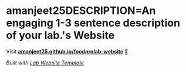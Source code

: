 
# amanjeet25DESCRIPTION=An engaging 1-3 sentence description of your lab.'s Website

Visit **[amanjeet25.github.io/foodprolab-website](https://amanjeet25.github.io/foodprolab-website)** 🚀

_Built with [Lab Website Template](https://greene-lab.gitbook.io/lab-website-template-docs)_
